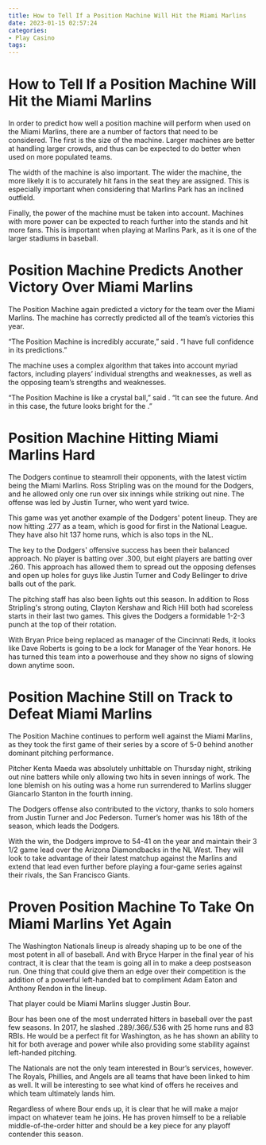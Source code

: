 ```yaml
---
title: How to Tell If a Position Machine Will Hit the Miami Marlins
date: 2023-01-15 02:57:24
categories:
- Play Casino
tags:
---
```



#  How to Tell If a Position Machine Will Hit the Miami Marlins

In order to predict how well a position machine will perform when used on the Miami Marlins, there are a number of factors that need to be considered. The first is the size of the machine. Larger machines are better at handling larger crowds, and thus can be expected to do better when used on more populated teams.

The width of the machine is also important. The wider the machine, the more likely it is to accurately hit fans in the seat they are assigned. This is especially important when considering that Marlins Park has an inclined outfield.

Finally, the power of the machine must be taken into account. Machines with more power can be expected to reach further into the stands and hit more fans. This is important when playing at Marlins Park, as it is one of the larger stadiums in baseball.

#  Position Machine Predicts Another Victory Over Miami Marlins

The <team> Position Machine</team> again predicted a victory for the team over the Miami Marlins. The machine has correctly predicted all of the team’s victories this year.

“The Position Machine is incredibly accurate,” said <name>. “I have full confidence in its predictions.”

The machine uses a complex algorithm that takes into account myriad factors, including players’ individual strengths and weaknesses, as well as the opposing team’s strengths and weaknesses.

“The Position Machine is like a crystal ball,” said <name>. “It can see the future. And in this case, the future looks bright for the <team>.”

#  Position Machine Hitting Miami Marlins Hard

The Dodgers continue to steamroll their opponents, with the latest victim being the Miami Marlins. Ross Stripling was on the mound for the Dodgers, and he allowed only one run over six innings while striking out nine. The offense was led by Justin Turner, who went yard twice.

This game was yet another example of the Dodgers' potent lineup. They are now hitting .277 as a team, which is good for first in the National League. They have also hit 137 home runs, which is also tops in the NL.

The key to the Dodgers' offensive success has been their balanced approach. No player is batting over .300, but eight players are batting over .260. This approach has allowed them to spread out the opposing defenses and open up holes for guys like Justin Turner and Cody Bellinger to drive balls out of the park.

The pitching staff has also been lights out this season. In addition to Ross Stripling's strong outing, Clayton Kershaw and Rich Hill both had scoreless starts in their last two games. This gives the Dodgers a formidable 1-2-3 punch at the top of their rotation.

With Bryan Price being replaced as manager of the Cincinnati Reds, it looks like Dave Roberts is going to be a lock for Manager of the Year honors. He has turned this team into a powerhouse and they show no signs of slowing down anytime soon.

#  Position Machine Still on Track to Defeat Miami Marlins

The Position Machine continues to perform well against the Miami Marlins, as they took the first game of their series by a score of 5-0 behind another dominant pitching performance.

Pitcher Kenta Maeda was absolutely unhittable on Thursday night, striking out nine batters while only allowing two hits in seven innings of work. The lone blemish on his outing was a home run surrendered to Marlins slugger Giancarlo Stanton in the fourth inning.

The Dodgers offense also contributed to the victory, thanks to solo homers from Justin Turner and Joc Pederson. Turner’s homer was his 18th of the season, which leads the Dodgers.

With the win, the Dodgers improve to 54-41 on the year and maintain their 3 1/2 game lead over the Arizona Diamondbacks in the NL West. They will look to take advantage of their latest matchup against the Marlins and extend that lead even further before playing a four-game series against their rivals, the San Francisco Giants.

#  Proven Position Machine To Take On Miami Marlins Yet Again

The Washington Nationals lineup is already shaping up to be one of the most potent in all of baseball. And with Bryce Harper in the final year of his contract, it is clear that the team is going all in to make a deep postseason run. One thing that could give them an edge over their competition is the addition of a powerful left-handed bat to compliment Adam Eaton and Anthony Rendon in the lineup.

That player could be Miami Marlins slugger Justin Bour.

Bour has been one of the most underrated hitters in baseball over the past few seasons. In 2017, he slashed .289/.366/.536 with 25 home runs and 83 RBIs. He would be a perfect fit for Washington, as he has shown an ability to hit for both average and power while also providing some stability against left-handed pitching.

The Nationals are not the only team interested in Bour’s services, however. The Royals, Phillies, and Angels are all teams that have been linked to him as well. It will be interesting to see what kind of offers he receives and which team ultimately lands him.

Regardless of where Bour ends up, it is clear that he will make a major impact on whatever team he joins. He has proven himself to be a reliable middle-of-the-order hitter and should be a key piece for any playoff contender this season.